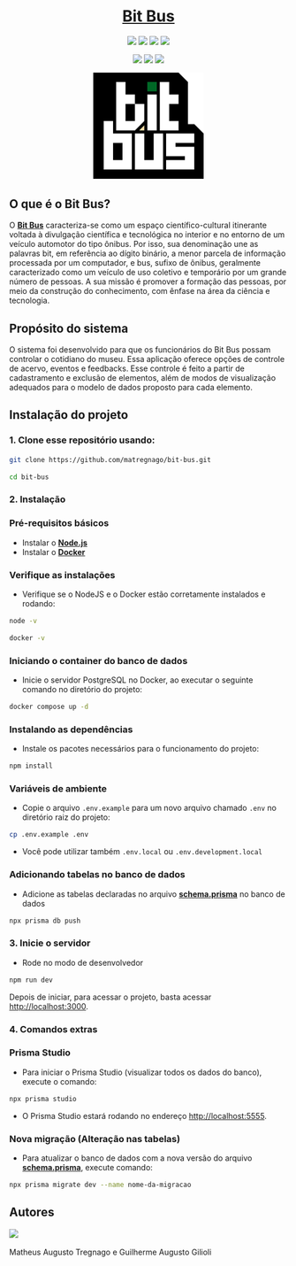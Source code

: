 <h1 align="center">
<a href="https://www.ucs.br/bit-bus/">
Bit Bus
</a>
</h1>

<p align="center">
  <a href="#"><img src="https://img.shields.io/badge/typescript-%23007acc.svg?style=for-the-badge&logo=typescript&logoColor=%23ffffff"/></a>
  <a href="#"><img src="https://img.shields.io/badge/shadcn/UI-%23ffffff.svg?style=for-the-badge&logo=shadcnui&logoColor=black"/></a>
  <a href="#"><img src="https://img.shields.io/badge/nextjs-%2320232a.svg?style=for-the-badge&logo=nextdotjs&logoColor=white"/></a>
  <a href="#"><img src="https://img.shields.io/badge/Tailwind_CSS-38B2AC?style=for-the-badge&logo=tailwind-css&logoColor=white"/></a>
</p>

<p align="center">
  <a href="#"><img src="https://img.shields.io/badge/Node.js-339933.svg?style=for-the-badge&logo=node.js&logoColor=white"/></a>
  <a href="#"><img src="  https://img.shields.io/badge/Prisma-3982CE?style=for-the-badge&logo=Prisma&logoColor=white"/></a>
    <a href="#"><img src="https://img.shields.io/badge/PostgreSQL-316192?style=for-the-badge&logo=postgresql&logoColor=white"/></a>
</p>

<p align="center">
  <a href="https://www.ucs.br/bit-bus/" target="_blank">
    <img src="https://github.com/matregnago/bit-bus/blob/master/public/logo-bitbus.png?raw=true" alt="Logo" width="200"/>
  </a>
</p>

## O que é o Bit Bus?

O **[Bit Bus](https://www.ucs.br/bit-bus/)** caracteriza-se como um espaço científico-cultural itinerante voltada à divulgação científica e tecnológica no interior e no entorno de um veículo automotor do tipo ônibus. Por isso, sua denominação une as palavras bit, em referência ao dígito binário, a menor parcela de informação processada por um computador, e bus, sufixo de ônibus, geralmente caracterizado como um veículo de uso coletivo e temporário por um grande número de pessoas.
A sua missão é promover a formação das pessoas, por meio da construção do conhecimento, com ênfase na área da ciência e tecnologia.

## Propósito do sistema

O sistema foi desenvolvido para que os funcionários do Bit Bus possam controlar o cotidiano do museu. Essa aplicação oferece opções de controle de acervo, eventos e feedbacks. Esse controle é feito a partir de cadastramento e exclusão de elementos, além de modos de visualização adequados para o modelo de dados proposto para cada elemento.

## Instalação do projeto

### 1. Clone esse repositório usando:

```bash
git clone https://github.com/matregnago/bit-bus.git
```

```bash
cd bit-bus
```

### 2. Instalação

### Pré-requisitos básicos

- Instalar o **[Node.js](https://nodejs.org/)**
- Instalar o **[Docker](https://www.docker.com/)**

### Verifique as instalações

- Verifique se o NodeJS e o Docker estão corretamente instalados e rodando:

```bash
node -v
```

```bash
docker -v
```

### Iniciando o container do banco de dados

- Inicie o servidor PostgreSQL no Docker, ao executar o seguinte comando no diretório do projeto:

```bash
docker compose up -d
```

### Instalando as dependências

- Instale os pacotes necessários para o funcionamento do projeto:

```bash
npm install
```

### Variáveis de ambiente

- Copie o arquivo `.env.example` para um novo arquivo chamado `.env` no diretório raiz do projeto:

```bash
cp .env.example .env
```

- Você pode utilizar também `.env.local` ou `.env.development.local`

### Adicionando tabelas no banco de dados

- Adicione as tabelas declaradas no arquivo **[schema.prisma](https://github.com/matregnago/bit-bus/blob/master/prisma/schema.prisma)** no banco de dados

```bash
npx prisma db push
```

### 3. Inicie o servidor

- Rode no modo de desenvolvedor

```bash
npm run dev
```

Depois de iniciar, para acessar o projeto, basta acessar
[http://localhost:3000](http://localhost:3000).

### 4. Comandos extras

### Prisma Studio

- Para iniciar o Prisma Studio (visualizar todos os dados do banco), execute o comando:

```bash
npx prisma studio
```

- O Prisma Studio estará rodando no endereço [http://localhost:5555](http://localhost:5555).

### Nova migração (Alteração nas tabelas)

- Para atualizar o banco de dados com a nova versão do arquivo **[schema.prisma](https://github.com/matregnago/bit-bus/blob/master/prisma/schema.prisma)**, execute comando:

```bash
npx prisma migrate dev --name nome-da-migracao
```

## Autores

<img width="80" src="https://contrib.rocks/image?repo=matregnago/bit-bus" />

<p>Matheus Augusto Tregnago e Guilherme Augusto Gilioli</p>
